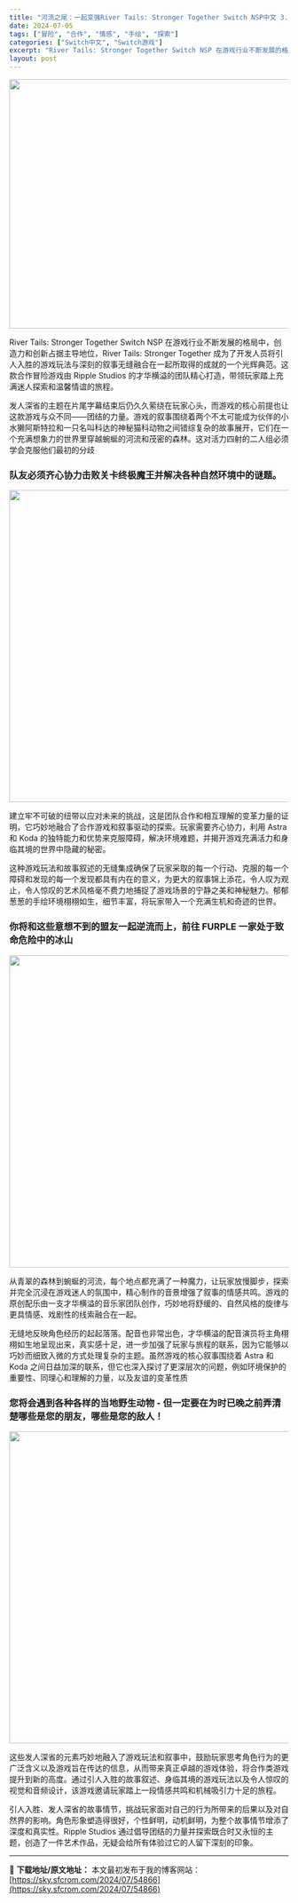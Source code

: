 ```yaml
---
title: "河流之尾：一起变强River Tails: Stronger Together Switch NSP中文 3.7G"
date: 2024-07-05
tags: ["冒险", "合作", "情感", "手绘", "探索"]
categories: ["Switch中文", "Switch游戏"]
excerpt: "River Tails: Stronger Together Switch NSP 在游戏行业不断发展的格局中，创造力和创新占据主导地位，River Tails: Stronger Together 成为了开发人员将引人入胜的游戏玩法与深刻的叙事无缝融合在一起所取得的成就的一个光辉典范。这款合作冒险&hellip;"
layout: post
---
```


<img class="size-full wp-image-54867 aligncenter" src="https://sky.sfcrom.com/wp-content/uploads/2024/07/2024070423554437.webp" alt="" width="1000" height="449" />

River Tails: Stronger Together Switch NSP 在游戏行业不断发展的格局中，创造力和创新占据主导地位，River Tails: Stronger Together 成为了开发人员将引人入胜的游戏玩法与深刻的叙事无缝融合在一起所取得的成就的一个光辉典范。这款合作冒险游戏由 Ripple Studios 的才华横溢的团队精心打造，带领玩家踏上充满迷人探索和温馨情谊的旅程。

发人深省的主题在片尾字幕结束后仍久久萦绕在玩家心头，而游戏​​的核心前提也让这款游戏与众不同——团结的力量。游戏的叙事围绕着两个不太可能成为伙伴的小水獭阿斯特拉和一只名叫科达的神秘猫科动物之间错综复杂的故事展开，它们在一个充满想象力的世界里穿越蜿蜒的河流和茂密的森林。这对活力四射的二人组必须学会克服他们最初的分歧
<h3>队友必须齐心协力击败关卡终极魔王并解决各种自然环境中的谜题。</h3>
<img class="alignnone size-full wp-image-54870" src="https://sky.sfcrom.com/wp-content/uploads/2024/07/2024070423580072.webp" alt="" width="1000" height="562" />

建立牢不可破的纽带以应对未来的挑战，这是团队合作和相互理解的变革力量的证明，它巧妙地融合了合作游戏和叙事驱动的探索。玩家需要齐心协力，利用 Astra 和 Koda 的独特能力和优势来克服障碍，解决环境难题，并揭开游戏充满活力和身临其境的世界中隐藏的秘密。

这种游戏玩法和故事叙述的无缝集成确保了玩家采取的每一个行动、克服的每一个障碍和发现的每一个发现都具有内在的意义，为更大的叙事锦上添花，令人叹为观止，令人惊叹的艺术风格毫不费力地捕捉了游戏场景的宁静之美和神秘魅力。郁郁葱葱的手绘环境栩栩如生，细节丰富，将玩家带入一个充满生机和奇迹的世界。
<h3>你将和这些意想不到的盟友一起逆流而上，前往 FURPLE 一家处于致命危险中的冰山</h3>
<img class="alignnone size-full wp-image-54869" src="https://sky.sfcrom.com/wp-content/uploads/2024/07/2024070423575935.webp" alt="" width="1000" height="562" />

从青翠的森林到蜿蜒的河流，每个地点都充满了一种魔力，让玩家放慢脚步，探索并完全沉浸在游戏迷人的氛围中，精心制作的音景增强了叙事的情感共鸣。游戏的原创配乐由一支才华横溢的音乐家团队创作，巧妙地将舒缓的、自然风格的旋律与更具情感、戏剧性的线索融合在一起。

无缝地反映角色经历的起起落落。配音也非常出色，才华横溢的配音演员将主角栩栩如生地呈现出来，真实感十足，进一步加强了玩家与旅程的联系，因为它能够以巧妙而细致入微的方式处理复杂的主题。虽然游戏的核心叙事围绕着 Astra 和 Koda 之间日益加深的联系，但它也深入探讨了更深层次的问题，例如环境保护的重要性、同理心和理解的力量，以及友谊的变革性质
<h3>您将会遇到各种各样的当地野生动物 - 但一定要在为时已晚之前弄清楚哪些是您的朋友，哪些是您的敌人！</h3>
<img class="alignnone size-full wp-image-54868" src="https://sky.sfcrom.com/wp-content/uploads/2024/07/2024070423575732.webp" alt="" width="1000" height="562" />

这些发人深省的元素巧妙地融入了游戏玩法和叙事中，鼓励玩家思考角色行为的更广泛含义以及游戏旨在传达的信息，从而带来真正卓越的游戏体验，将合作类游戏提升到新的高度。通过引人入胜的故事叙述、身临其境的游戏玩法以及令人惊叹的视觉和音频设计，该游戏邀请玩家踏上一段情感共鸣和机械吸引力十足的旅程。

引人入胜、发人深省的故事情节，挑战玩家面对自己的行为所带来的后果以及对自然界的影响。角色形象塑造得很好，个性鲜明，动机鲜明，为整个故事情节增添了深度和真实性。Ripple Studios 通过倡导团结的力量并探索既合时又永恒的主题，创造了一件艺术作品，无疑会给所有体验过它的人留下深刻的印象。

---
📖 **下载地址/原文地址：** 本文最初发布于我的博客网站：[https://sky.sfcrom.com/2024/07/54866](https://sky.sfcrom.com/2024/07/54866)
